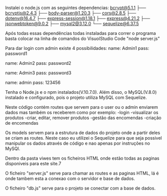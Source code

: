 Instalei o node.js com as seguintes dependencias: 
 bcrypt@5.1.1
├── bcryptjs@2.4.3
├── body-parser@1.20.3
├── cors@2.8.5
├── dotenv@16.4.7
├── express-session@1.18.1
├── express@4.21.2
├── jsonwebtoken@9.0.2
├── mysql2@3.12.0
└── sequelize@6.37.5

Após todas essas dependências todas instaladas para correr o programa basta colocar na linha de comandos do VisuolStudio Code "node server.js"

Para dar login com admin existe 4 possibilidades:
name: Admin1
pass: password1

name: Admin2
pass: password2

name: Admin3
pass: password3

name: admin
pass: 123456



Tenha o Node.js e o npm instalados(V.10.7.0). 
Além disso, o MySQL(V.8.0) instalado e configurado, pois o projeto utiliza MySQL com Sequelize.


Neste código contém routes que servem para o user ou o admin enviarem dados mas também os receberem como por exemplo:
-login
-visualizar os produtos
-criar, editar, remover produtos
-gestão das encomendas
-criação de encomendas

Os models servem para a estrutura de dados do projeto onde a partir deles se criam as routes. 
Neste caso eu utilizei o Sequelize para que seja possivel manipular os dados através de código e nao apenas por instruções no MySQl.

Dentro da pasta viwes tem os ficheiros HTML onde estão todas as paginas disponiveis para este site.7

O ficheiro "server.js" serve para chamar as routes e as paginas HTML, lá é onde tambem esta a conexao com o servidor e base de dados.

O ficheiro "db.js" serve para o projeto se conectar com a base de dados.